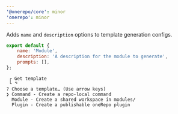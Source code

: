 ```yaml
---
'@onerepo/core': minor
'onerepo': minor
---
```


Adds `name` and `description` options to template generation configs.

```js title=".onegen.js"
export default {
	name: 'Module',
	description: 'A description for the module to generate',
	prompts: [],
};
```

```
 ┌ Get template
 └ ⠙
? Choose a template… (Use arrow keys)
❯ Command - Create a repo-local command
  Module - Create a shared workspace in modules/
  Plugin - Create a publishable oneRepo plugin
```
